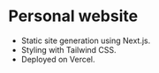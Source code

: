 # Personal website

- Static site generation using Next.js.
- Styling with Tailwind CSS.
- Deployed on Vercel.
